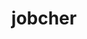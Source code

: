 ---
title: jobcher
description: 欢迎关注
images: 
  - https://avatars.githubusercontent.com/u/31278050?v=4
socials:
  github: jobcher
  gmail: mailto:nb@nbtyfood.com
---